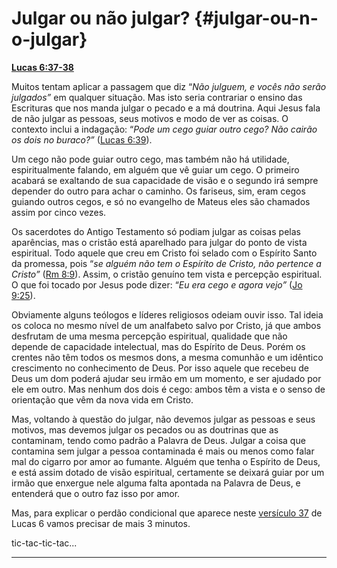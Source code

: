 # Julgar ou não julgar? {#julgar-ou-n-o-julgar}

[**Lucas 6:37-38**](http://bibliaonline.com.br/acf/lc/6/37-38)

Muitos tentam aplicar a passagem que diz “_Não julguem, e vocês não serão julgados”_ em qualquer situação. Mas isto seria contrariar o ensino das Escrituras que nos manda julgar o pecado e a má doutrina. Aqui Jesus fala de não julgar as pessoas, seus motivos e modo de ver as coisas. O contexto inclui a indagação: “_Pode um cego guiar outro cego? Não cairão os dois no buraco?”_ ([Lucas 6:39](http://bibliaonline.com.br/acf/lc/6/39)).

Um cego não pode guiar outro cego, mas também não há utilidade, espiritualmente falando, em alguém que vê guiar um cego. O primeiro acabará se exaltando de sua capacidade de visão e o segundo irá sempre depender do outro para achar o caminho. Os fariseus, sim, eram cegos guiando outros cegos, e só no evangelho de Mateus eles são chamados assim por cinco vezes.

Os sacerdotes do Antigo Testamento só podiam julgar as coisas pelas aparências, mas o cristão está aparelhado para julgar do ponto de vista espiritual. Todo aquele que creu em Cristo foi selado com o Espírito Santo da promessa, pois “_se alguém não tem o Espírito de Cristo, não pertence a Cristo”_ ([Rm 8:9](http://bibliaonline.com.br/acf/rm/8/9)). Assim, o cristão genuíno tem vista e percepção espiritual. O que foi tocado por Jesus pode dizer: “_Eu era cego e agora vejo”_ ([Jo 9:25](http://bibliaonline.com.br/acf/jo/9/25)).

Obviamente alguns teólogos e líderes religiosos odeiam ouvir isso. Tal ideia os coloca no mesmo nível de um analfabeto salvo por Cristo, já que ambos desfrutam de uma mesma percepção espiritual, qualidade que não depende de capacidade intelectual, mas do Espírito de Deus. Porém os crentes não têm todos os mesmos dons, a mesma comunhão e um idêntico crescimento no conhecimento de Deus. Por isso aquele que recebeu de Deus um dom poderá ajudar seu irmão em um momento, e ser ajudado por ele em outro. Mas nenhum dos dois é cego: ambos têm a vista e o senso de orientação que vêm da nova vida em Cristo.

Mas, voltando à questão do julgar, não devemos julgar as pessoas e seus motivos, mas devemos julgar os pecados ou as doutrinas que as contaminam, tendo como padrão a Palavra de Deus. Julgar a coisa que contamina sem julgar a pessoa contaminada é mais ou menos como falar mal do cigarro por amor ao fumante. Alguém que tenha o Espírito de Deus, e está assim dotado de visão espiritual, certamente se deixará guiar por um irmão que enxergue nele alguma falta apontada na Palavra de Deus, e entenderá que o outro faz isso por amor.

Mas, para explicar o perdão condicional que aparece neste [versículo 37](http://bibliaonline.com.br/acf/lc/6/37) de Lucas 6 vamos precisar de mais 3 minutos.

tic-tac-tic-tac...

*****